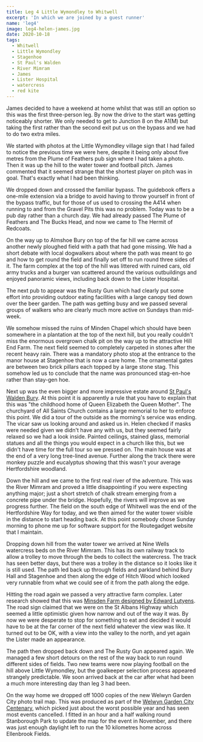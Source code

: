 ```yaml
---
title: Leg 4 Little Wymondley to Whitwell
excerpt: 'In which we are joined by a guest runner'
name: 'leg4'
image: leg4-helen-james.jpg
date: 2020-10-18
tags:
  - Whitwell
  - Little Wymondley
  - Stagenhoe
  - St Paul's Walden
  - River Mimram
  - James
  - Lister Hospital
  - watercress
  - red kite
---
```


James decided to have a weekend at home whilst that was still an option so this was the first three-person leg. By now the drive to the start was getting noticeably shorter. We only needed to get to Junction 8 on the A1(M) but taking the first rather than the second exit put us on the bypass and we had to do two extra miles.

We started with photos at the Little Wymondley village sign that I had failed to notice the previous time we were here, despite it being only about five metres from the Plume of Feathers pub sign where I had taken a photo. Then it was up the hill to the water tower and football pitch. James commented that it seemed strange that the shortest player on pitch was in goal. That's exactly what I had been thinking.

We dropped down and crossed the familiar bypass. The guidebook offers a one-mile extension via a bridge to avoid having to throw yourself in front of the bypass traffic, but for those of us used to crossing the A414 when running to and from the Gravel Pits this was no problem. Today was to be a pub day rather than a church day. We had already passed The Plume of Feathers and The Bucks Head, and now we came to The Hermit of Redcoats.

On the way up to Almshoe Bury on top of the far hill we came across another newly ploughed field with a path that had gone missing. We had a short debate with local dogwalkers about where the path was meant to go and how to get round the field and finally set off to run round three sides of it. The farm complex at the top of the hill was littered with ruined cars, old army trucks and a burger van scattered around the various outbuildings and enjoyed panoramic views, including back down to the Lister Hospital.

The next pub to appear was the Rusty Gun which had clearly put some effort into providing outdoor eating facilities with a large canopy tied down over the beer garden. The path was getting busy and we passed several groups of walkers who are clearly much more active on Sundays than mid-week.

We somehow missed the ruins of Minden Chapel which should have been somewhere in a plantation at the top of the next hill, but you really couldn't miss the enormous overgrown chalk pit on the way up to the attractive Hill End Farm. The next field seemed to completely carpeted in stones after the recent heavy rain. There was a mandatory photo stop at the entrance to the manor house at Stagenhoe that is now a care home. The ornamental gates are between two brick pillars each topped by a large stone stag. This somehow led us to conclude that the name was pronounced stag-en-hoe rather than stay-gen hoe.

Next up was the even bigger and more impressive estate around [St Paul's Walden Bury](https://www.historichouses.org/houses/house-listing/st-pauls-walden-bury.html). At this point it is apparently a rule that you have to explain that this was "the childhood home of Queen Elizabeth the Queen Mother". The churchyard of All Saints Church contains a large memorial to her to enforce this point. We did a tour of the outside as the morning's service was ending. The vicar saw us looking around and asked us in. Helen checked if masks were needed given we didn't have any with us, but they seemed fairly relaxed so we had a look inside. Painted ceilings, stained glass, memorial statues and all the things you would expect in a church like this, but we didn't have time for the full tour so we pressed on. The main house was at the end of a very long tree-lined avenue. Further along the track there were monkey puzzle and eucalyptus showing that this wasn't your average Hertfordshire woodland.

Down the hill and we came to the first real river of the adventure. This was the River Mimram and proved a little disappointing if you were expecting anything major; just a short stretch of chalk stream emerging from a concrete pipe under the bridge. Hopefully, the rivers will improve as we progress further. The field on the south edge of Whitwell was the end of the Hertfordshire Way for today, and we then aimed for the water tower visible in the distance to start heading back. At this point somebody chose Sunday morning to phone me up for software support for the Routegadget website that I maintain.

Dropping down hill from the water tower we arrived at Nine Wells watercress beds on the River Mimram. This has its own railway track to allow a trolley to move through the beds to collect the watercress. The track has seen better days, but there was a trolley in the distance so it looks like it is still used. The path led back up through fields and parkland behind Bury Hall and Stagenhoe and then along the edge of Hitch Wood which looked very runnable from what we could see of it from the path along the edge.

Hitting the road again we passed a very attractive farm complex. Later research showed that this was [Minsden Farm designed by Edward Lutyens](http://www.prestonherts.co.uk/page114.html). The road sign claimed that we were on the St Albans Highway which seemed a little optimistic given how narrow and out of the way it was. By now we were desperate to stop for something to eat and decided it would have to be at the far corner of the next field whatever the view was like. It turned out to be OK, with a view into the valley to the north, and yet again the Lister made an appearance.

The path then dropped back down and The Rusty Gun appeared again. We managed a few short detours on the rest of the way back to run round different sides of fields. Two new teams were now playing football on the hill above Little Wymondley, but the goalkeeper selection process appeared strangely predictable. We soon arrived back at the car after what had been a much more interesting day than leg 3 had been.

On the way home we dropped off 1000 copies of the new Welwyn Garden City photo trail map. This was produced as part of the [Welwyn Garden City Centenary](https://www.wgc100.org/), which picked just about the worst possible year and has seen most events cancelled. I fitted in an hour and a half walking round Stanborough Park to update the map for the event in November, and there was just enough daylight left to run the 10 kilometres home across Ellenbrook Fields.
